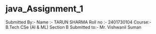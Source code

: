 # java_Assignment_1
Submitted By:-
Name :- TARUN SHARMA
Roll no :- 2401730104
Course:- B.Tech CSe (AI & ML)
Section B
Submitted to:-
Mr. Vishwanil Suman

